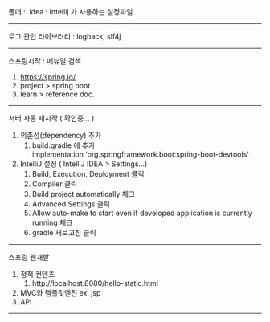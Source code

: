 폴더 : .idea : Intellij 가 사용하는 설정파일

---
로그 관런 라이브러리 : logback, slf4j

---
스프링시작 : 메뉴얼 검색
1. https://spring.io/
2. project > spring boot
3. learn > reference doc.

---
서버 자동 재시작 ( 확인중... )
1. 의존성(dependency) 추가  
   1) build.gradle 에 추가  
   implementation 'org.springframework.boot:spring-boot-devtools'
2. IntelliJ 설정 ( IntelliJ IDEA > Settings...)
   1) Build, Execution, Deployment 클릭
   2) Compiler 클릭
   3) Build project automatically 체크
   4) Advanced Settings 클릭
   5) Allow auto-make to start even if developed application is currently running 체크
   6) gradle 새로고침 클릭
---
스프링 웹개발
1. 정적 컨텐츠
   1) http://localhost:8080/hello-static.html 
2. MVC와 템플릿엔진 ex. jsp
3. API

---